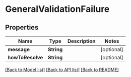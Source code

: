 # GeneralValidationFailure

## Properties
Name | Type | Description | Notes
------------ | ------------- | ------------- | -------------
**message** | **String** |  | [optional] 
**howToResolve** | **String** |  | [optional] 

[[Back to Model list]](../README.md#documentation-for-models) [[Back to API list]](../README.md#documentation-for-api-endpoints) [[Back to README]](../README.md)


